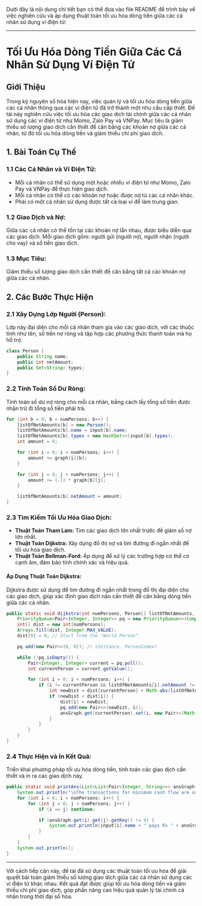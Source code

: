 Dưới đây là nội dung chi tiết bạn có thể đưa vào file README để trình bày về việc nghiên cứu và áp dụng thuật toán tối ưu hóa dòng tiền giữa các cá nhân sử dụng ví điện tử:

---

# Tối Ưu Hóa Dòng Tiền Giữa Các Cá Nhân Sử Dụng Ví Điện Tử

## Giới Thiệu

Trong kỷ nguyên số hóa hiện nay, việc quản lý và tối ưu hóa dòng tiền giữa các cá nhân thông qua các ví điện tử đã trở thành một nhu cầu cấp thiết. Đề tài này nghiên cứu việc tối ưu hóa các giao dịch tài chính giữa các cá nhân sử dụng các ví điện tử như Momo, Zalo Pay và VNPay. Mục tiêu là giảm thiểu số lượng giao dịch cần thiết để cân bằng các khoản nợ giữa các cá nhân, từ đó tối ưu hóa dòng tiền và giảm thiểu chi phí giao dịch.

## 1. Bài Toán Cụ Thể

### 1.1 Các Cá Nhân và Ví Điện Tử:

- Mỗi cá nhân có thể sử dụng một hoặc nhiều ví điện tử như Momo, Zalo Pay và VNPay để thực hiện giao dịch.
- Mỗi cá nhân có thể có các khoản nợ hoặc được nợ từ các cá nhân khác.
- Phải có một cá nhân sử dụng được tất cả loại ví để làm trung gian.

### 1.2 Giao Dịch và Nợ:

Giữa các cá nhân có thể tồn tại các khoản nợ lẫn nhau, được biểu diễn qua các giao dịch. Mỗi giao dịch gồm: người gửi (người nợ), người nhận (người cho vay) và số tiền giao dịch.

### 1.3 Mục Tiêu:

Giảm thiểu số lượng giao dịch cần thiết để cân bằng tất cả các khoản nợ giữa các cá nhân.

## 2. Các Bước Thực Hiện

### 2.1 Xây Dựng Lớp Người (Person):

Lớp này đại diện cho mỗi cá nhân tham gia vào các giao dịch, với các thuộc tính như tên, số tiền nợ ròng và tập hợp các phương thức thanh toán mà họ hỗ trợ.

```java
class Person {
    public String name;
    public int netAmount;
    public Set<String> types;
}
```

### 2.2 Tính Toán Số Dư Ròng:

Tính toán số dư nợ ròng cho mỗi cá nhân, bằng cách lấy tổng số tiền được nhận trừ đi tổng số tiền phải trả.

```java
for (int b = 0; b < numPersons; b++) {
    listOfNetAmounts[b] = new Person();
    listOfNetAmounts[b].name = input[b].name;
    listOfNetAmounts[b].types = new HashSet<>(input[b].types);
    int amount = 0;

    for (int i = 0; i < numPersons; i++) {
        amount += graph[i][b];
    }

    for (int j = 0; j < numPersons; j++) {
        amount += (-1) * graph[b][j];
    }

    listOfNetAmounts[b].netAmount = amount;
}
```

### 2.3 Tìm Kiếm Tối Ưu Hóa Giao Dịch:

- **Thuật Toán Tham Lam:** Tìm các giao dịch lớn nhất trước để giảm số nợ lớn nhất.
- **Thuật Toán Dijkstra:** Xây dựng đồ thị nợ và tìm đường đi ngắn nhất để tối ưu hóa giao dịch.
- **Thuật Toán Bellman-Ford:** Áp dụng để xử lý các trường hợp có thể có cạnh âm, đảm bảo tính chính xác và hiệu quả.

#### Áp Dụng Thuật Toán Dijkstra:

Dijkstra được sử dụng để tìm đường đi ngắn nhất trong đồ thị đại diện cho các giao dịch, giúp xác định giao dịch nào cần thiết để cân bằng dòng tiền giữa các cá nhân.

```java
public static void dijkstra(int numPersons, Person[] listOfNetAmounts, List<List<Pair<Integer, String>>> ansGraph) {
    PriorityQueue<Pair<Integer, Integer>> pq = new PriorityQueue<>(Comparator.comparingInt(Pair::getKey));
    int[] dist = new int[numPersons];
    Arrays.fill(dist, Integer.MAX_VALUE);
    dist[0] = 0; // Start from the "World Person"

    pq.add(new Pair<>(0, 0)); // (distance, PersonIndex)

    while (!pq.isEmpty()) {
        Pair<Integer, Integer> current = pq.poll();
        int currentPerson = current.getValue();

        for (int i = 0; i < numPersons; i++) {
            if (i != currentPerson && listOfNetAmounts[i].netAmount != 0) {
                int newDist = dist[currentPerson] + Math.abs(listOfNetAmounts[i].netAmount);
                if (newDist < dist[i]) {
                    dist[i] = newDist;
                    pq.add(new Pair<>(newDist, i));
                    ansGraph.get(currentPerson).set(i, new Pair<>(Math.abs(listOfNetAmounts[i].netAmount), listOfNetAmounts[i].types.iterator().next()));
                }
            }
        }
    }
}
```

### 2.4 Thực Hiện và In Kết Quả:

Triển khai phương pháp tối ưu hóa dòng tiền, tính toán các giao dịch cần thiết và in ra các giao dịch này.

```java
public static void printAns(List<List<Pair<Integer, String>>> ansGraph, int numPersons, Person[] input) {
    System.out.println("\nThe transactions for minimum cash flow are as follows:\n");
    for (int i = 0; i < numPersons; i++) {
        for (int j = 0; j < numPersons; j++) {
            if (i == j) continue;

            if (ansGraph.get(i).get(j).getKey() != 0) {
                System.out.println(input[i].name + " pays Rs " + ansGraph.get(i).get(j).getKey() + " to " + input[j].name + " via " + ansGraph.get(i).get(j).getValue());
            }
        }
    }
    System.out.println();
}
```

---

Với cách tiếp cận này, đề tài đã sử dụng các thuật toán tối ưu hóa để giải quyết bài toán giảm thiểu số lượng giao dịch giữa các cá nhân sử dụng các ví điện tử khác nhau. Kết quả đạt được giúp tối ưu hóa dòng tiền và giảm thiểu chi phí giao dịch, góp phần nâng cao hiệu quả quản lý tài chính cá nhân trong thời đại số hóa.
